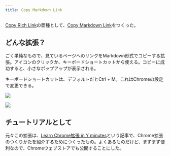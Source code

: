 ```yaml
---
title: Copy Markdown Link
---
```

[Copy Rich Link](https://chrome.google.com/webstore/detail/copy-rich-link/hikiamlgpdcabppakpmemaofmkgknpea)の亜種として、[Copy Markdown Link](https://chrome.google.com/webstore/detail/copy-markdown-link/gkceaaphhbeanfciglgpffnncfpipjpa)をつくった。

どんな拡張？
------

ごく単純なもので、見ているページへのリンクをMarkdown形式でコピーする拡張。アイコンのクリックか、キーボードショートカットから使える。コピーに成功すると、小さなポップアップが表示される。

キーボードショートカットは、デフォルトだとCtrl + M。これはChromeの設定で変更できる。

![](https://lh4.googleusercontent.com/hQWIVApw1Rt3m0eI3kHhUmt_DmpQhtE-oDr5o_169Ts7hc03nYdqjWUj39c-tyeCYlzZOxcm0W5hK_LVOmus7IcXqktz1WawnhT3eWdZr0SEKr7TK4dOvZz2b8igQ5YBsCnS5HdCFJyHQFQC0pubC1ZiouCn2B7eafcVQzBRnfgYfTg_JiOzyO9g)

![](https://lh4.googleusercontent.com/fxEDDwPHGUZytEBg5VDDNWXmgzuLhPKcrgPrqdUKC1bWnCuzAWb4xpFiQH9h5MQlK7SNBGB-Q4iZE4kBYaGIC9bjFccxa3vER178IiChZOZA7Pi0TCDpHrBXHBraoTCHUzTNxrGakjn15YXUzU1q4VGfzQSliOFk7slnNAlR-bbDvyePIrab8gZR)

チュートリアルとして
----------

元々この拡張は、[Learn Chrome拡張 in Y minutes](https://r7kamura.com/articles/2022-05-18-learn-chrome-extention-in-y-minutes)という記事で、Chrome拡張のつくりかたを紹介するためにつくったもの。よくあるものだけど、まずまず便利なので、Chromeウェブストアでも公開することにした。
